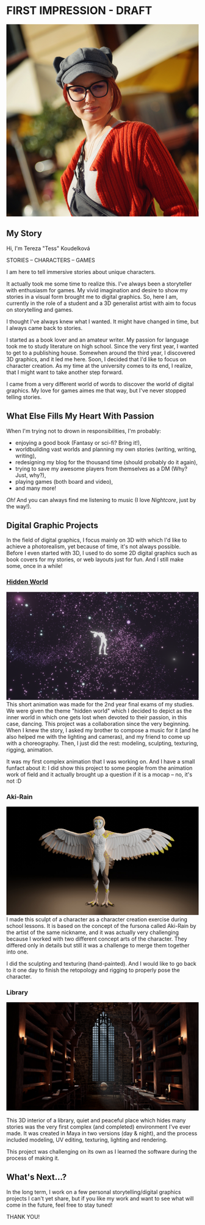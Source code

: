 # FIRST IMPRESSION - DRAFT
![Tereza Koudelkova](img/tereza-koudelkova.jpg)

## My Story
Hi, I'm Tereza "Tess" Koudelková

STORIES – CHARACTERS – GAMES

I am here to tell immersive stories about unique characters.

It actually took me some time to realize this. I've always been a storyteller with enthusiasm for games. My vivid imagination and desire to show my stories in a visual form brought me to digital graphics. So, here I am, currently in the role of a student and a 3D generalist artist with aim to focus on storytelling and games.

I thought I've always knew what I wanted. It might have changed in time, but I always came back to stories.

I started as a book lover and an amateur writer. My passion for language took me to study literature on high school. Since the very first year, I wanted to get to a publishing house. Somewhen around the third year, I discovered 3D graphics, and it led me here. Soon, I decided that I'd like to focus on character creation. As my time at the university comes to its end, I realize, that I might want to take another step forward.

I came from a very different world of words to discover the world of digital graphics. My love for games aimes me that way, but I've never stopped telling stories.

## What Else Fills My Heart With Passion
When I'm trying not to drown in responsibilities, I'm probably:
- enjoying a good book (Fantasy or sci-fi? Bring it!),
- worldbuilding vast worlds and planning my own stories (writing, writing, writing),
- redesigning my blog for the thousand time (should probably do it again),
- trying to save my awesome players from themselves as a DM (Why? Just, why?),
- playing games (both board and video),
- and many more!

*Oh!* And you can always find me listening to music (I love *Nightcore*, just by the way!).

## Digital Graphic Projects
In the field of digital graphics, I focus mainly on 3D with which I'd like to achieve a photorealism, yet because of time, it's not always possible. Before I even started with 3D, I used to do some 2D digital graphics such as book covers for my stories, or web layouts just for fun. And I still make some, once in a while!

### [Hidden World](https://youtu.be/mKqspzBNTH8)
![Hidden World](img/hidden-world.png)
This short animation was made for the 2nd year final exams of my studies. We were given the theme "hidden world" which I decided to depict as the inner world in which one gets lost when devoted to their passion, in this case, dancing. This project was a collaboration since the very beginning. When I knew the story, I asked my brother to compose a music for it (and he also helped me with the lighting and cameras), and my friend to come up with a choreography. Then, I just did the rest: modeling, sculpting, texturing, rigging, animation.

It was my first complex animation that I was working on. And I have a small funfact about it: I did show this project to some people from the animation work of field and it actually brought up a question if it is a mocap – no, it's not :D

### Aki-Rain
![Aki Rain](img/aki-rain.png)
I made this sculpt of a character as a character creation exercise during school lessons. It is based on the concept of the fursona called Aki-Rain by the artist of the same nickname, and it was actually very challenging because I worked with two different concept arts of the character. They differed only in details but still it was a challenge to merge them together into one.

I did the sculpting and texturing (hand-painted). And I would like to go back to it one day to finish the retopology and rigging to properly pose the character.

### Library
![Library Night](img/Library_Night.png)

This 3D interior of a library, quiet and peaceful place which hides many stories was the very first complex (and completed) environment I've ever made. It was created in Maya in two versions (day & night), and the process included modeling, UV editing, texturing, lighting and rendering.

This project was challenging on its own as I learned the software during the process of making it. 

## What's Next...?
In the long term, I work on a few personal storytelling/digital graphics projects I can't yet share, but if you like my work and want to see what will come in the future, feel free to stay tuned!

THANK YOU!
